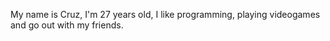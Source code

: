 My name is Cruz, I'm 27 years old, I like programming, playing videogames and go out with my friends.
